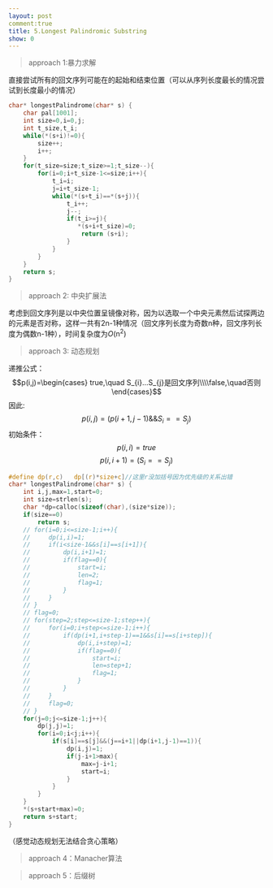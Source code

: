 ```yaml
---
layout: post
comment:true
title: 5.Longest Palindromic Substring
show: 0
---
```


>approach 1:暴力求解

直接尝试所有的回文序列可能在的起始和结束位置（可以从序列长度最长的情况尝试到长度最小的情况）
```c
char* longestPalindrome(char* s) {
    char pal[1001];
    int size=0,i=0,j;
    int t_size,t_i;
    while(*(s+i)!=0){
        size++;
        i++;
    }
    for(t_size=size;t_size>=1;t_size--){
        for(i=0;i+t_size-1<=size;i++){
            t_i=i;
            j=i+t_size-1;
            while(*(s+t_i)==*(s+j)){
                t_i++;
                j--;
                if(t_i>=j){
                   *(s+i+t_size)=0;
                    return (s+i);
                }
            }
        }
    }
    return s;
}
```
>approach 2: 中央扩展法

考虑到回文序列是以中央位置呈镜像对称，因为以选取一个中央元素然后试探两边的元素是否对称，这样一共有2n-1种情况（回文序列长度为奇数n种，回文序列长度为偶数n-1种），时间复杂度为*O*(n<sup>2</sup>)

>approach 3: 动态规划

递推公式：$$p(i,j)=\begin{cases} true,\quad S_{i}...S_{j}是回文序列\\\\false,\quad否则\end{cases}$$
因此:$$p(i,j)=(p(i+1,j-1)\&\&S_{i}==S_{j})$$
初始条件：$$p(i,i)=true$$  $$p(i,i+1)=(S_{i}==S_{j})$$
```c
#define dp(r,c)   dp[(r)*size+c]//这里r没加括号因为优先级的关系出错
char* longestPalindrome(char* s) {
    int i,j,max=1,start=0;
    int size=strlen(s);
    char *dp=calloc(sizeof(char),(size*size));
    if(size==0)
        return s;
    // for(i=0;i<=size-1;i++){
    //     dp(i,i)=1;
    //     if(i<size-1&&s[i]==s[i+1]){
    //         dp(i,i+1)=1;
    //         if(flag==0){
    //             start=i;
    //             len=2;
    //             flag=1;
    //         }
    //     }
    // }
    // flag=0;
    // for(step=2;step<=size-1;step++){
    //     for(i=0;i+step<=size-1;i++){
    //         if(dp(i+1,i+step-1)==1&&s[i]==s[i+step]){
    //             dp(i,i+step)=1;
    //             if(flag==0){
    //                 start=i;
    //                 len=step+1;
    //                 flag=1;
    //             }
    //         }
    //     }
    //     flag=0;
    // }
    for(j=0;j<=size-1;j++){
        dp(j,j)=1;
        for(i=0;i<j;i++){
            if(s[i]==s[j]&&(j==i+1||dp(i+1,j-1)==1)){
                dp(i,j)=1;
                if(j-i+1>max){
                    max=j-i+1;
                    start=i;
                }
            }
        }
    }
    *(s+start+max)=0;
    return s+start;
}
```
（感觉动态规划无法结合贪心策略）
>approach 4：Manacher算法

>approach 5：后缀树

